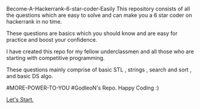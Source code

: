 Become-A-Hackerrank-6-star-coder-Easily
This repository consists of all the questions which are easy to solve and can make you a 6 star coder on hackerrank in no time.

These questions are basics which you should know and are easy for practice and boost your confidence.

I have created this repo for my fellow underclassmen and all those who are starting with competitive programming.

These questions mainly comprise of basic STL , strings , search and sort , and basic DS algo.

#MORE-POWER-TO-YOU #GodleoN's Repo. Happy Coding :)

<a href="BASICS OF THE BASICS"> Let's Start. </a>
